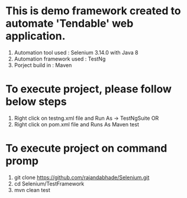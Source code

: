 # This is demo framework created to automate 'Tendable' web application.

1. Automation tool used : Selenium 3.14.0 with Java 8
2. Automation framework used : TestNg
3. Porject build in : Maven

# To execute project, please follow below steps
1. Right click on testng.xml file and Run As -> TestNgSuite
                         OR
2. Right click on pom.xml file and Runs As Maven test

# To execute project on command promp
1. git clone https://github.com/rajandabhade/Selenium.git
2. cd Selenium/TestFramework
3. mvn clean test
